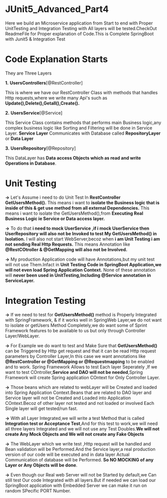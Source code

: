 # JUnit5_Advanced_Part4
Here we build an Microservice application from Start to end with Proper UnitTesting and Integration Testing with All layers will be tested.CheckOut ReadmeFile for Proper explanation of Code.This is Complete SpringBoot with Junit5 &amp; Integration Test

# Code Explanation Starts

They are Three Layers 

**1.** **UsersControllers**[@RestController]

This is where we have our RestController Class with methods that handles Http requests,where we write many Api's such as **Update(),Delete(),Getall(),Create().**

**2.** **UsersService**[@Service]

This Service Class contains methods that performs main Business logic,any complex business logic like Sorting and Filtering will be done in Service Layer.
**Service Layer** Communicates with Database called **RepositoryLayer** or **Data Layer**

**3.** **UsersRepository**[@Repository]

This DataLayer has **Data access Objects which as read and write Operations in Database**.

# Unit Testing

**->** Let's Assume i need to do Unit Test In **RestController** **GetUsersMethod().** This means i want to **isolate the Business logic that is inside of this & get use method from all external Dependencies.** This means i want to isolate the GetUsersMethod(),from **Executing Real Business Logic ie Service or Data access layer.**

**->** To do that **i need to mock UserService ,if i mock UserService then UserRepository will also not be Invoked to test My GetUsersMethod() in Isolation.** I will also
not start WebServer,becoz when **i am Unit Testing i am not sending Real Http Requests.** This means Annotation like **@RestCOtroller & @GetMapping will also not be Involved.**

**->** My production Application code will have Annotations,but my unit test will not use Them.Infact in **Unit Testing Code in SpringBoot Application,we will not even
load Spring Application Context.** None of these annotation will **never been used in UnitTesting,Including @Service annotation in ServiceLayer.**


# Integration Testing

**->** If we need to test for **GetUsersMethod()**  method is Properly Integrated with SpringFramework, & if it works well in SpringWeb Layer,we do not want to isolate or getUsers Method Completely,we do want some of Sprint Framework features to be available to us but only through Controller Layer/WebLayer.

**->** For Example we do want to test and Make Sure that **GetUsersMethod()** can be Triggered by Http get request and that it can be read Http  request parameters by Controller Layer,In this case we want annotations like **@RestController or @GetMapping or @Requestmapping** to be enabled and to work. Spring Framework Allows to test Each layer Seperately ,If we want to test COntroller,**Service and DAO will not be needed**,Spring Framework will create Spring application COntext for Only Controller Layer.

**->** Those beans which are related to webLayer will be Created and loaded into Spring Application Context.Beans that are related to DAO layer and Service layer will not be Created and Loaded into Application COntext.Becoz of other layer not tested and not loaded or involved Each Single layer will get tested/run fast.

**->** With all Layer Integrated,we will write a test Method that is called **Integration test or Acceptance Test**,And for this test to work,we will need all three layers
Integrated and we will not use any Test Doubles.**We will not create Any Mock Objects and We will not create any Fake Objects**

**->** The WebLayer which we write test ,Http request will be handled and Bean validation will be Performed.And the Service layer,a real production version of our code will
be executed and in data layer Actual Communication of database will be Performed. **So NO MOCKING of any Layer or Any Objects will be done**.

**->** Even though our Real web Server will not be Started by default,we Can still test Our code Integrated with all layers.But if needed we can load our SpringBoot application with Embedded Server we can make it run on random SPecific PORT Number.
 

